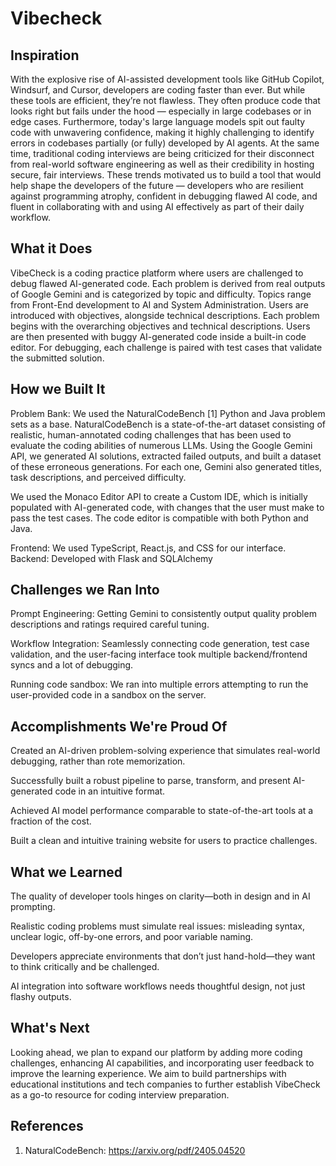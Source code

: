 # Vibecheck

## Inspiration

With the explosive rise of AI-assisted development tools like GitHub Copilot, Windsurf, and Cursor, developers are coding faster than ever. But while these tools are efficient, they’re not flawless. They often produce code that looks right but fails under the hood — especially in large codebases or in edge cases. Furthermore, today's large language models spit out faulty code with unwavering confidence, making it highly challenging to identify errors in codebases partially (or fully) developed by AI agents. At the same time, traditional coding interviews are being criticized for their disconnect from real-world software engineering as well as their credibility in hosting secure, fair interviews. These trends motivated us to build a tool that would help shape the developers of the future — developers who are resilient against programming atrophy, confident in debugging flawed AI code, and fluent in collaborating with and using AI effectively as part of their daily workflow.

## What it Does

VibeCheck is a coding practice platform where users are challenged to debug flawed AI-generated code. Each problem is derived from real outputs of Google Gemini and is categorized by topic and difficulty. Topics range from Front-End development to AI and System Administration. Users are introduced with objectives, alongside technical descriptions. Each problem begins with the overarching objectives and technical descriptions. Users are then presented with buggy AI-generated code inside a built-in code editor. For debugging, each challenge is paired with test cases that validate the submitted solution.

## How we Built It

Problem Bank: We used the NaturalCodeBench [1] Python and Java problem sets as a base. NaturalCodeBench is a state-of-the-art dataset consisting of realistic, human-annotated coding challenges that has been used to evaluate the coding abilities of numerous LLMs. Using the Google Gemini API, we generated AI solutions, extracted failed outputs, and built a dataset of these erroneous generations. For each one, Gemini also generated titles, task descriptions, and perceived difficulty.

We used the Monaco Editor API to create a Custom IDE, which is initially populated with AI-generated code, with changes that the user must make to pass the test cases. The code editor is compatible with both Python and Java.

Frontend: We used TypeScript, React.js, and CSS for our interface. Backend: Developed with Flask and SQLAlchemy

## Challenges we Ran Into

Prompt Engineering: Getting Gemini to consistently output quality problem descriptions and ratings required careful tuning.

Workflow Integration: Seamlessly connecting code generation, test case validation, and the user-facing interface took multiple backend/frontend syncs and a lot of debugging.

Running code sandbox: We ran into multiple errors attempting to run the user-provided code in a sandbox on the server.

## Accomplishments We're Proud Of

Created an AI-driven problem-solving experience that simulates real-world debugging, rather than rote memorization.

Successfully built a robust pipeline to parse, transform, and present AI-generated code in an intuitive format.

Achieved AI model performance comparable to state-of-the-art tools at a fraction of the cost.

Built a clean and intuitive training website for users to practice challenges.

## What we Learned

The quality of developer tools hinges on clarity—both in design and in AI prompting.

Realistic coding problems must simulate real issues: misleading syntax, unclear logic, off-by-one errors, and poor variable naming.

Developers appreciate environments that don’t just hand-hold—they want to think critically and be challenged.

AI integration into software workflows needs thoughtful design, not just flashy outputs.

## What's Next

Looking ahead, we plan to expand our platform by adding more coding challenges, enhancing AI capabilities, and incorporating user feedback to improve the learning experience. We aim to build partnerships with educational institutions and tech companies to further establish VibeCheck as a go-to resource for coding interview preparation.

## References
1. NaturalCodeBench: https://arxiv.org/pdf/2405.04520
